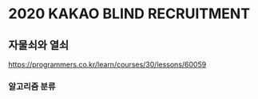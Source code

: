 # 2020 KAKAO BLIND RECRUITMENT

## 자물쇠와 열쇠

<a href="https://programmers.co.kr/learn/courses/30/lessons/60059">https://programmers.co.kr/learn/courses/30/lessons/60059</a>

### 알고리즘 분류
